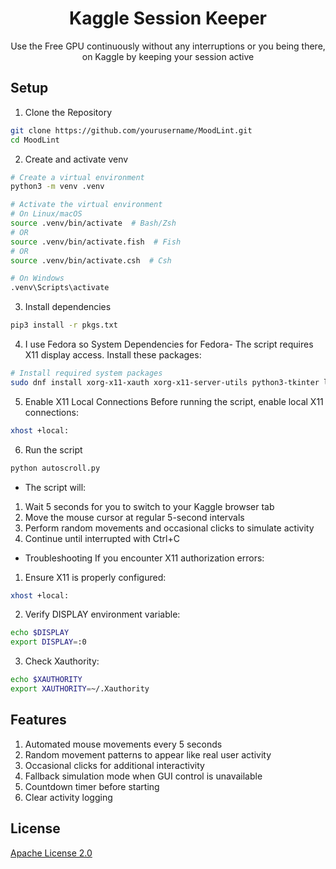 <div align="center">

# Kaggle Session Keeper
Use the Free GPU continuously without any interruptions or you being there, on Kaggle by keeping your session active
  
</div>

## Setup
1. Clone the Repository
```zsh
git clone https://github.com/yourusername/MoodLint.git
cd MoodLint
```

2. Create and activate venv
```zsh
# Create a virtual environment
python3 -m venv .venv

# Activate the virtual environment
# On Linux/macOS
source .venv/bin/activate  # Bash/Zsh
# OR
source .venv/bin/activate.fish  # Fish
# OR
source .venv/bin/activate.csh  # Csh

# On Windows
.venv\Scripts\activate
```

3. Install dependencies
```zsh
pip3 install -r pkgs.txt
```

4. I use Fedora so System Dependencies for Fedora-
The script requires X11 display access. Install these packages:
```zsh
# Install required system packages
sudo dnf install xorg-x11-xauth xorg-x11-server-utils python3-tkinter libX11-devel libXtst-devel
```

5. Enable X11 Local Connections
Before running the script, enable local X11 connections:
```zsh
xhost +local:
```

6. Run the script
```zsh
python autoscroll.py
```

* The script will:
1. Wait 5 seconds for you to switch to your Kaggle browser tab
2. Move the mouse cursor at regular 5-second intervals
3. Perform random movements and occasional clicks to simulate activity
4. Continue until interrupted with Ctrl+C

* Troubleshooting
If you encounter X11 authorization errors:

1. Ensure X11 is properly configured:
```zsh
xhost +local:
```

2. Verify DISPLAY environment variable:
```zsh
echo $DISPLAY
export DISPLAY=:0
```

3. Check Xauthority:
```zsh
echo $XAUTHORITY
export XAUTHORITY=~/.Xauthority
```

## Features
1. Automated mouse movements every 5 seconds
2. Random movement patterns to appear like real user activity
3. Occasional clicks for additional interactivity
4. Fallback simulation mode when GUI control is unavailable
5. Countdown timer before starting
6. Clear activity logging

## License
[Apache License 2.0](LICENSE)
